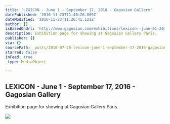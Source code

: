 ```yaml
---
title: 'LEXICON - June 1 - September 17, 2016 - Gagosian Gallery'
datePublished: '2016-11-23T11:40:26.809Z'
dateModified: '2016-11-23T11:26:45.121Z'
author: []
isBasedOnUrl: 'http://www.gagosian.com/exhibitions/lexicon--june-01-2016'
description: Exhibition page for showing at Gagosian Gallery Paris.
publisher: {}
via: {}
sourcePath: _posts/2016-07-25-lexicon-june-1-september-17-2016-gagosian-gallery.md
starred: false
inFeed: true
_type: MediaObject

---
```

<article style=""><h1>LEXICON - June 1 - September 17, 2016 - Gagosian Gallery</h1><p>Exhibition page for showing at Gagosian Gallery Paris.</p><img src="http://www.gagosian.com/__data/59092d63adbd7c49c4bf3df55927e78f.jpg" /></article>